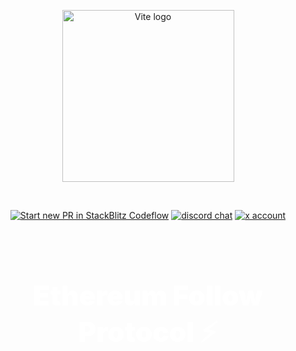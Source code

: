 <p align="center">
  <a href="https://vitejs.dev" target="_blank" rel="noopener noreferrer">
    <img width="275" src="https://docs.ethfollow.xyz/logo.png" alt="Vite logo" />
  </a>
</p>
<br />
<p align="center">
  <a href="https://pr.new/ethereumfollowprotocol/docs"><img src="https://developer.stackblitz.com/img/start_pr_dark_small.svg" alt="Start new PR in StackBlitz Codeflow" /></a>
  <a href="https://discord.ethfollow.xyz"><img src="https://img.shields.io/badge/chat-discord-blue?style=flat&logo=discord" alt="discord chat" /></a>
  <a href="https://x.com/ethfollowpr"><img src="https://img.shields.io/twitter/follow/ethfollowpr?label=%40ethfollowpr&style=social&link=https%3A%2F%2Fx.com%2Fethfollowpr" alt="x account" /></a>
</p>
<br />

<h1 align="center" style="font-size: 2.75rem; font-weight: 900; color: white;">Ethereum Follow Protocol ⚡</h1>
